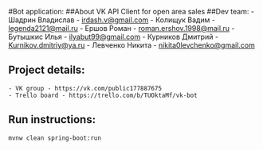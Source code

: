 #Bot application:
##About
VK API Client for open area sales
##Dev team:
    - Шадрин Владислав - irdash.v@gmail.com
    - Колищук Вадим	- legenda2121@mail.ru
    - Ершов Роман - roman.ershov.1998@mail.ru
    - Бутышкис Илья - ilyabut99@gmail.com
    - Курников Дмитрий - Kurnikov.dmitriy@ya.ru
    - Левченко Никита - nikita0levchenko@gmail.com
## Project details:
    - VK group - https://vk.com/public177887675
    - Trello board - https://trello.com/b/TUOktaMf/vk-bot
## Run instructions:
`mvnw clean spring-boot:run`
